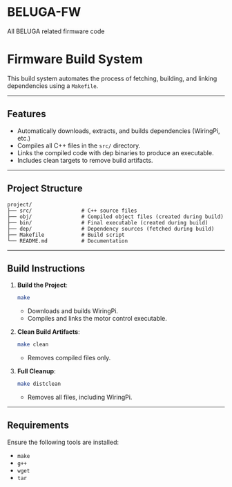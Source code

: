 # BELUGA-FW
All BELUGA related firmware code


# **Firmware Build System**

This build system automates the process of fetching, building, and linking dependencies using a `Makefile`.

---

## **Features**
- Automatically downloads, extracts, and builds dependencies (WiringPi, etc.)
- Compiles all C++ files in the `src/` directory.
- Links the compiled code with dep binaries to produce an executable.
- Includes clean targets to remove build artifacts.

---

## **Project Structure**
```
project/
├── src/                # C++ source files
├── obj/                # Compiled object files (created during build)
├── bin/                # Final executable (created during build)
├── dep/                # Dependency sources (fetched during build)
├── Makefile            # Build script
└── README.md           # Documentation
```

---

## **Build Instructions**
1. **Build the Project**:
   ```bash
   make
   ```
   - Downloads and builds WiringPi.
   - Compiles and links the motor control executable.

2. **Clean Build Artifacts**:
   ```bash
   make clean
   ```
   - Removes compiled files only.

3. **Full Cleanup**:
   ```bash
   make distclean
   ```
   - Removes all files, including WiringPi.

---

## **Requirements**
Ensure the following tools are installed:
- `make`
- `g++`
- `wget`
- `tar`